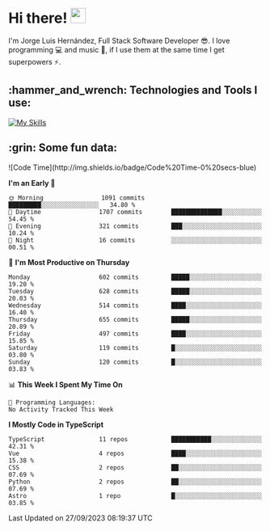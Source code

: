 <h1 align="left">
 <abc>
  <br>Hi there! <img src="https://user-images.githubusercontent.com/42378118/110234147-e3259600-7f4e-11eb-95be-0c4047144dea.gif" width="30"><br>
 </abc>
</h1>

I'm Jorge Luis Hernández, Full Stack Software Developer :sunglasses:. I love programming :computer: and music :musical_score:, if I use them at the same time I get superpowers :zap:. 


<h2 align="left">:hammer_and_wrench: Technologies and Tools I use:</h2>

[![My Skills](https://skillicons.dev/icons?i=js,ts,html,css,py,vue,react,next,nest,postgres,mysql)](https://skillicons.dev)

<h2 align="left">:grin: Some fun data:</h2>
<!--START_SECTION:waka-->
![Code Time](http://img.shields.io/badge/Code%20Time-0%20secs-blue)

**I'm an Early 🐤** 

```text
🌞 Morning                1091 commits        █████████░░░░░░░░░░░░░░░░   34.80 % 
🌆 Daytime                1707 commits        ██████████████░░░░░░░░░░░   54.45 % 
🌃 Evening                321 commits         ███░░░░░░░░░░░░░░░░░░░░░░   10.24 % 
🌙 Night                  16 commits          ░░░░░░░░░░░░░░░░░░░░░░░░░   00.51 % 
```
📅 **I'm Most Productive on Thursday** 

```text
Monday                   602 commits         █████░░░░░░░░░░░░░░░░░░░░   19.20 % 
Tuesday                  628 commits         █████░░░░░░░░░░░░░░░░░░░░   20.03 % 
Wednesday                514 commits         ████░░░░░░░░░░░░░░░░░░░░░   16.40 % 
Thursday                 655 commits         █████░░░░░░░░░░░░░░░░░░░░   20.89 % 
Friday                   497 commits         ████░░░░░░░░░░░░░░░░░░░░░   15.85 % 
Saturday                 119 commits         █░░░░░░░░░░░░░░░░░░░░░░░░   03.80 % 
Sunday                   120 commits         █░░░░░░░░░░░░░░░░░░░░░░░░   03.83 % 
```


📊 **This Week I Spent My Time On** 

```text
💬 Programming Languages: 
No Activity Tracked This Week
```

**I Mostly Code in TypeScript** 

```text
TypeScript               11 repos            ███████████░░░░░░░░░░░░░░   42.31 % 
Vue                      4 repos             ████░░░░░░░░░░░░░░░░░░░░░   15.38 % 
CSS                      2 repos             ██░░░░░░░░░░░░░░░░░░░░░░░   07.69 % 
Python                   2 repos             ██░░░░░░░░░░░░░░░░░░░░░░░   07.69 % 
Astro                    1 repo              █░░░░░░░░░░░░░░░░░░░░░░░░   03.85 % 
```




 Last Updated on 27/09/2023 08:19:37 UTC
<!--END_SECTION:waka-->
